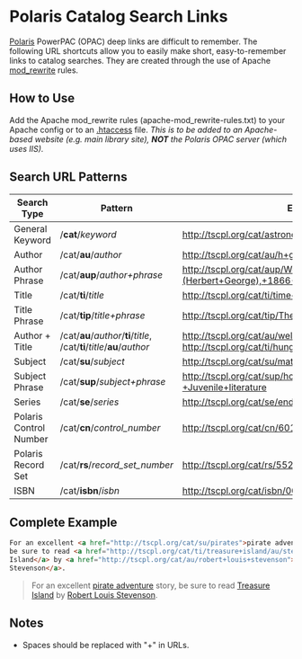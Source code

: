 # Polaris Catalog Search Links

[Polaris](http://www.iii.com/products/polaris) PowerPAC (OPAC) deep links are difficult to remember. The following URL shortcuts allow you to easily make short, easy-to-remember links to catalog searches. They are created through the use of Apache [mod_rewrite](http://httpd.apache.org/docs/current/mod/mod_rewrite.html) rules.

## How to Use

Add the Apache mod_rewrite rules (apache-mod_rewrite-rules.txt) to your Apache config or to an [.htaccess](http://httpd.apache.org/docs/current/howto/htaccess.html) file. *This is to be added to an Apache-based website (e.g. main library site), **NOT** the Polaris OPAC server (which uses IIS).*

## Search URL Patterns


Search Type | Pattern | Example
----------------|---------|--------
General Keyword | /**cat**/*keyword* | http://tscpl.org/cat/astronomy
Author | /cat/**au**/*author* | http://tscpl.org/cat/au/h+g+wells
Author Phrase | /cat/**aup**/*author+phrase* | http://tscpl.org/cat/aup/Wells,+H.+G.+(Herbert+George),+1866-1946
Title | /cat/**ti**/*title* | http://tscpl.org/cat/ti/time+machine
Title Phrase | /cat/**tip**/*title+phrase* | http://tscpl.org/cat/tip/The+time+machine+:+an+invention
Author + Title | /cat/**au**/*author*/**ti**/*title*, /cat/**ti**/*title*/**au**/*author* | http://tscpl.org/cat/au/wells/ti/time+machine, http://tscpl.org/cat/ti/hunger+games/au/egan
Subject | /cat/**su**/*subject* | http://tscpl.org/cat/su/mathematics
Subject Phrase | /cat/**sup**/*subject+phrase* | http://tscpl.org/cat/sup/holiday+cooking+--+Juvenile+literature
Series | /cat/**se**/*series* | http://tscpl.org/cat/se/ender+saga
Polaris Control Number | /cat/**cn**/*control_number* | http://tscpl.org/cat/cn/601537
Polaris Record Set | /cat/**rs**/*record_set_number* | http://tscpl.org/cat/rs/5522
ISBN | /cat/**isbn**/*isbn* | http://tscpl.org/cat/isbn/0060935464

## Complete Example

```html
For an excellent <a href="http://tscpl.org/cat/su/pirates">pirate adventure</a> story, 
be sure to read <a href="http://tscpl.org/cat/ti/treasure+island/au/stevenson">Treasure 
Island</a> by <a href="http://tscpl.org/cat/au/robert+louis+stevenson">Robert Louis 
Stevenson</a>.
```
> For an excellent [pirate adventure](http://tscpl.org/cat/su/pirates) story, be sure to read [Treasure Island](http://tscpl.org/cat/ti/treasure+island/au/stevenson) by [Robert Louis Stevenson](http://tscpl.org/cat/au/robert+louis+stevenson).

## Notes

*   Spaces should be replaced with "+" in URLs.